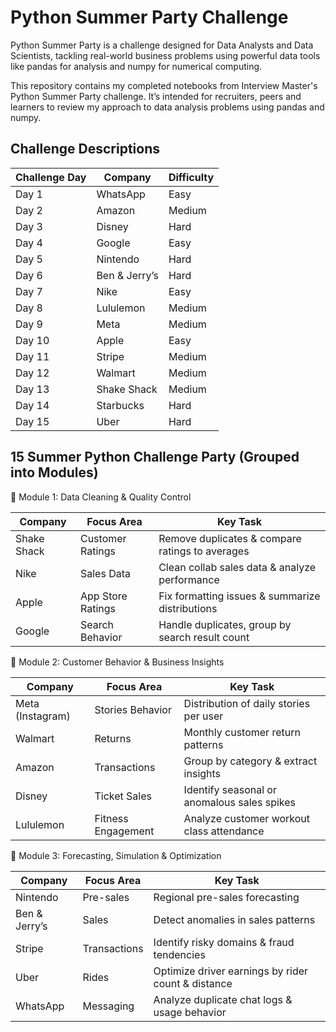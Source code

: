 # Python Summer Party Challenge

Python Summer Party is a challenge designed for Data Analysts and Data Scientists, tackling real-world business problems using powerful data tools like pandas for analysis and numpy for numerical computing.

This repository contains my completed notebooks from Interview Master's Python Summer Party challenge. It’s intended for recruiters, peers and learners to review my approach to data analysis problems using pandas and numpy.


## Challenge Descriptions

| Challenge Day | Company       | Difficulty |
| ------------- | ------------- | ---------- |
| Day 1         | WhatsApp      | Easy       |
| Day 2         | Amazon        | Medium     |
| Day 3         | Disney        | Hard       |
| Day 4         | Google        | Easy       |
| Day 5         | Nintendo      | Hard       |
| Day 6         | Ben & Jerry’s | Hard       |
| Day 7         | Nike          | Easy       |
| Day 8         | Lululemon     | Medium     |
| Day 9         | Meta          | Medium     |
| Day 10        | Apple         | Easy       |
| Day 11        | Stripe        | Medium     |
| Day 12        | Walmart       | Medium     |
| Day 13        | Shake Shack   | Medium     |
| Day 14        | Starbucks     | Hard       |
| Day 15        | Uber          | Hard       |



## 15 Summer Python Challenge Party (Grouped into Modules)

🔹 Module 1: Data Cleaning & Quality Control

| Company      | Focus Area        | Key Task                                        |
| ----------- | ----------------- | ----------------------------------------------- |
| Shake Shack | Customer Ratings  | Remove duplicates & compare ratings to averages |
| Nike        | Sales Data        | Clean collab sales data & analyze performance   |
| Apple       | App Store Ratings | Fix formatting issues & summarize distributions |
| Google      | Search Behavior   | Handle duplicates, group by search result count |


🔹 Module 2: Customer Behavior & Business Insights

| Company           | Focus Area         | Key Task                                    |
| ---------------- | ------------------ | ------------------------------------------- |
| Meta (Instagram) | Stories Behavior   | Distribution of daily stories per user      |
| Walmart          | Returns            | Monthly customer return patterns            |
| Amazon           | Transactions       | Group by category & extract insights        |
| Disney           | Ticket Sales       | Identify seasonal or anomalous sales spikes |
| Lululemon        | Fitness Engagement | Analyze customer workout class attendance   |


🔹 Module 3: Forecasting, Simulation & Optimization

| Company        | Focus Area   | Key Task                                           |
| ------------- | ------------ | -------------------------------------------------- |
| Nintendo      | Pre-sales    | Regional pre-sales forecasting                     |
| Ben & Jerry’s | Sales        | Detect anomalies in sales patterns                 |
| Stripe        | Transactions | Identify risky domains & fraud tendencies          |
| Uber          | Rides        | Optimize driver earnings by rider count & distance |
| WhatsApp      | Messaging    | Analyze duplicate chat logs & usage behavior       |



